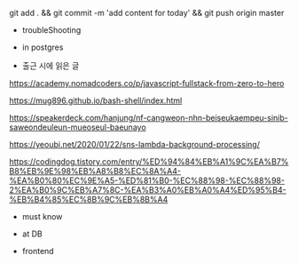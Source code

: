 

git add . && git commit -m 'add content for today' && git push origin master

- troubleShooting


- in postgres


- 출근 시에 읽은 글 

https://academy.nomadcoders.co/p/javascript-fullstack-from-zero-to-hero

https://mug896.github.io/bash-shell/index.html

https://speakerdeck.com/hanjung/nf-cangweon-nhn-beiseukaempeu-sinib-saweondeuleun-mueoseul-baeunayo

https://yeoubi.net/2020/01/22/sns-lambda-background-processing/

https://codingdog.tistory.com/entry/%ED%94%84%EB%A1%9C%EA%B7%B8%EB%9E%98%EB%A8%B8%EC%8A%A4-%EA%B0%80%EC%9E%A5-%ED%81%B0-%EC%88%98-%EC%88%98-2%EA%B0%9C%EB%A7%8C-%EA%B3%A0%EB%A0%A4%ED%95%B4-%EB%B4%85%EC%8B%9C%EB%8B%A4

- must know 




- at DB 


- frontend


